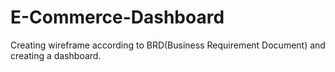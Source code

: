 # E-Commerce-Dashboard
Creating wireframe according to BRD(Business Requirement Document) and creating a dashboard.
